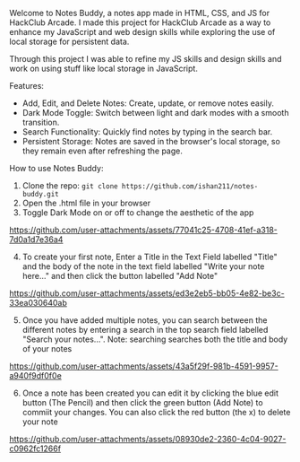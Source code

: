 Welcome to Notes Buddy, a notes app made in HTML, CSS, and JS for HackClub Arcade. I made this project for HackClub Arcade as a way to enhance my JavaScript and web design skills while exploring the use of local storage for persistent data.

Through this project I was able to refine my JS skills and design skills and work on using stuff like local storage in JavaScript.

Features:
* Add, Edit, and Delete Notes: Create, update, or remove notes easily.
* Dark Mode Toggle: Switch between light and dark modes with a smooth transition.
* Search Functionality: Quickly find notes by typing in the search bar.
* Persistent Storage: Notes are saved in the browser's local storage, so they remain even after refreshing the page.

How to use Notes Buddy:

1) Clone the repo: `git clone https://github.com/ishan211/notes-buddy.git`
2) Open the .html file in your browser
3) Toggle Dark Mode on or off to change the aesthetic of the app 

https://github.com/user-attachments/assets/77041c25-4708-41ef-a318-7d0a1d7e36a4


4) To create your first note, Enter a Title in the Text Field labelled "Title" and the body of the note in the text field labelled "Write your note here..." and then click the button labelled "Add Note"

https://github.com/user-attachments/assets/ed3e2eb5-bb05-4e82-be3c-33ea030640ab


5) Once you have added multiple notes, you can search between the different notes by entering a search in the top search field labelled "Search your notes...". Note: searching searches both the title and body of your notes

https://github.com/user-attachments/assets/43a5f29f-981b-4591-9957-a940f9df0f0e


6) Once a note has been created you can edit it by clicking the blue edit button (The Pencil) and then click the green button (Add Note) to commiit your changes. You can also click the red button (the x) to delete your note

https://github.com/user-attachments/assets/08930de2-2360-4c04-9027-c0962fc1266f


